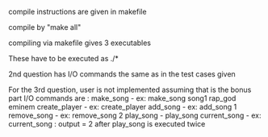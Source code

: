 compile instructions are given in makefile

compile by "make all"

compiling via makefile gives 3 executables

These have to be executed as ./*

2nd question has I/O commands the same as in the test cases given

For the 3rd question, user is not implemented assuming that is the bonus part
I/O commands are :
    make_song - ex: make_song song1 rap_god eminem
    create_player - ex: create_player
    add_song - ex: add_song 1
    remove_song - ex: remove_song 2
    play_song - play_song 
    current_song - ex: current_song : output = 2 after play_song is executed twice
